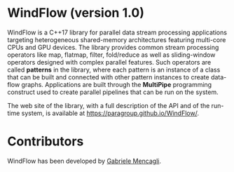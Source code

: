 # WindFlow (version 1.0)
WindFlow is a C++17 library for parallel data stream processing applications targeting heterogeneous shared-memory architectures featuring multi-core CPUs and GPU devices. The library provides common stream processing operators like map, flatmap, filter, fold/reduce as well as sliding-window operators designed with complex parallel features. Such operators are called <b>patterns</b> in the library, where each pattern is an instance of a class that can be built and connected with other pattern instances to create data-flow graphs. Applications are built through the <b>MultiPipe</b> programming construct used to create parallel pipelines that can be run on the system.

The web site of the library, with a full description of the API and of the run-time system, is available at https://paragroup.github.io/WindFlow/.

# Contributors
WindFlow has been developed by [Gabriele Mencagli](mailto:mencagli@di.unipi.it).
